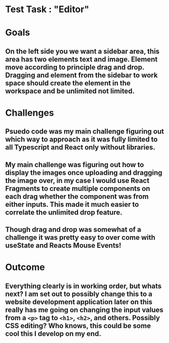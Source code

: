 

# Test Task : "Editor"  

# Goals

## On the left side you we want a sidebar area, this area has two elements text and image. Element move according to principle drag and drop. Dragging and element from the sidebar to work space should create the element in the workspace and be unlimited not limited. 


# Challenges 

## Psuedo code was my main challenge figuring out which way to approach as it was fully limited to all Typescript and React only without libraries. 

## My main challenge was figuring out how to display the images once uploading and dragging the image over, in my case I would use React Fragments to create multiple components on each drag whether the component was from either inputs. This made it much easier to correlate the unlimited drop feature. 

## Though drag and drop was somewhat of a challenge it was pretty easy to over come with useState and Reacts Mouse Events! 



# Outcome

## Everything clearly is in working order, but whats next? I am set out to possibly change this to a website development application later on this really has me going on changing the input values from a `<p>` tag to `<h1>`, `<h2>`, and others. Possibly CSS editing? Who knows, this could be some cool this I develop on my end. 



